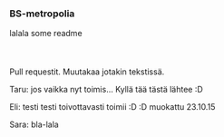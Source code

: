 ### BS-metropolia
lalala some readme
<br/>
<br/>
<br/>
<br/>
Pull requestit. Muutakaa jotakin tekstissä.

Taru: jos vaikka nyt toimis...
Kyllä tää tästä lähtee :D

Eli: testi testi toivottavasti toimii :D :D muokattu 23.10.15

Sara: bla-lala
